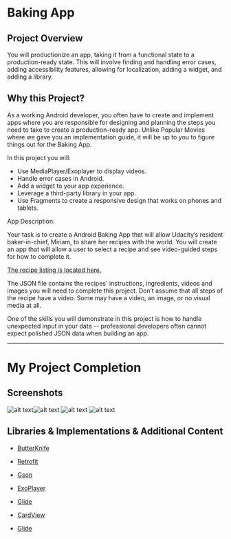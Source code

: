 # Baking App

## Project Overview

You will productionize an app, taking it from a functional state to a production-ready state. 
This will involve finding and handling error cases, adding accessibility features, allowing for localization, 
adding a widget, and adding a library.

## Why this Project?
As a working Android developer, you often have to create and implement apps where you are responsible for designing and planning the steps 
you need to take to create a production-ready app. Unlike Popular Movies where we gave you an implementation guide, 
it will be up to you to figure things out for the Baking App.

In this project you will:

* Use MediaPlayer/Exoplayer to display videos.
* Handle error cases in Android.
* Add a widget to your app experience.
* Leverage a third-party library in your app.
* Use Fragments to create a responsive design that works on phones and tablets.

App Description:

Your task is to create a Android Baking App that will allow Udacity’s resident baker-in-chief, Miriam, to share her recipes with the world. You will create an app that will allow a user to select a recipe and see video-guided steps for how to complete it.

[The recipe listing is located here.](https://d17h27t6h515a5.cloudfront.net/topher/2017/May/59121517_baking/baking.json)

The JSON file contains the recipes' instructions, ingredients, videos and images you will need to complete this project. 
Don’t assume that all steps of the recipe have a video. Some may have a video, an image, or no visual media at all.

One of the skills you will demonstrate in this project is how to handle unexpected input in your data -- 
professional developers often cannot expect polished JSON data when building an app.
________________________________________________________________________________________________________________________________
# My Project Completion

## Screenshots
![alt text](https://i.imgur.com/HxdC2kg.jpg?1)![alt text](https://i.imgur.com/agIhMr4.png?1) ![alt text](https://i.imgur.com/cgQev65.png?1)
![alt text](https://i.imgur.com/1HDMNWg.jpg?1)

## Libraries & Implementations & Additional Content
* [ButterKnife](https://github.com/JakeWharton/butterknife) 

* [Retrofit](http://square.github.io/retrofit/) 

* [Gson](https://github.com/google/gson) 

* [ExoPlayer](https://github.com/google/ExoPlayer)

* [Glide](https://github.com/bumptech/glide) 

* [CardView](https://github.com/codepath/android_guides/wiki/Using-the-CardView) 

* [Glide](https://github.com/bumptech/glide)
